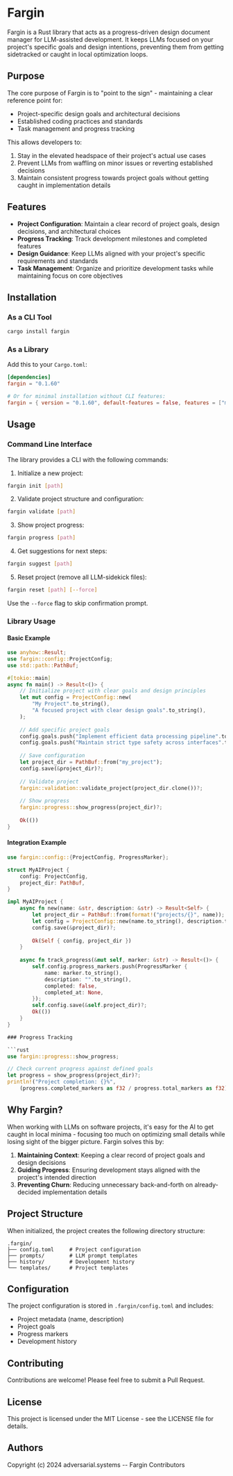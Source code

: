 # Fargin

Fargin is a Rust library that acts as a progress-driven design document manager for LLM-assisted development. It keeps LLMs focused on your project's specific goals and design intentions, preventing them from getting sidetracked or caught in local optimization loops.

## Purpose

The core purpose of Fargin is to "point to the sign" - maintaining a clear reference point for:
- Project-specific design goals and architectural decisions
- Established coding practices and standards
- Task management and progress tracking

This allows developers to:
1. Stay in the elevated headspace of their project's actual use cases
2. Prevent LLMs from waffling on minor issues or reverting established decisions
3. Maintain consistent progress towards project goals without getting caught in implementation details

## Features

- **Project Configuration**: Maintain a clear record of project goals, design decisions, and architectural choices
- **Progress Tracking**: Track development milestones and completed features
- **Design Guidance**: Keep LLMs aligned with your project's specific requirements and standards
- **Task Management**: Organize and prioritize development tasks while maintaining focus on core objectives

## Installation

### As a CLI Tool

```bash
cargo install fargin
```

### As a Library

Add this to your `Cargo.toml`:

```toml
[dependencies]
fargin = "0.1.60"

# Or for minimal installation without CLI features:
fargin = { version = "0.1.60", default-features = false, features = ["minimal"] }
```

## Usage

### Command Line Interface

The library provides a CLI with the following commands:

1. Initialize a new project:
```bash
fargin init [path]
```

2. Validate project structure and configuration:
```bash
fargin validate [path]
```

3. Show project progress:
```bash
fargin progress [path]
```

4. Get suggestions for next steps:
```bash
fargin suggest [path]
```

5. Reset project (remove all LLM-sidekick files):
```bash
fargin reset [path] [--force]
```
Use the `--force` flag to skip confirmation prompt.

### Library Usage

#### Basic Example

```rust
use anyhow::Result;
use fargin::config::ProjectConfig;
use std::path::PathBuf;

#[tokio::main]
async fn main() -> Result<()> {
    // Initialize project with clear goals and design principles
    let mut config = ProjectConfig::new(
        "My Project".to_string(),
        "A focused project with clear design goals".to_string(),
    );
    
    // Add specific project goals
    config.goals.push("Implement efficient data processing pipeline".to_string());
    config.goals.push("Maintain strict type safety across interfaces".to_string());
    
    // Save configuration
    let project_dir = PathBuf::from("my_project");
    config.save(&project_dir)?;
    
    // Validate project
    fargin::validation::validate_project(project_dir.clone())?;
    
    // Show progress
    fargin::progress::show_progress(project_dir)?;
    
    Ok(())
}
```

#### Integration Example

```rust
use fargin::config::{ProjectConfig, ProgressMarker};

struct MyAIProject {
    config: ProjectConfig,
    project_dir: PathBuf,
}

impl MyAIProject {
    async fn new(name: &str, description: &str) -> Result<Self> {
        let project_dir = PathBuf::from(format!("projects/{}", name));
        let config = ProjectConfig::new(name.to_string(), description.to_string());
        config.save(&project_dir)?;
        
        Ok(Self { config, project_dir })
    }
    
    async fn track_progress(&mut self, marker: &str) -> Result<()> {
        self.config.progress_markers.push(ProgressMarker {
            name: marker.to_string(),
            description: "".to_string(),
            completed: false,
            completed_at: None,
        });
        self.config.save(&self.project_dir)?;
        Ok(())
    }
}

### Progress Tracking

```rust
use fargin::progress::show_progress;

// Check current progress against defined goals
let progress = show_progress(project_dir)?;
println!("Project completion: {}%", 
    (progress.completed_markers as f32 / progress.total_markers as f32) * 100.0);
```

## Why Fargin?

When working with LLMs on software projects, it's easy for the AI to get caught in local minima - focusing too much on optimizing small details while losing sight of the bigger picture. Fargin solves this by:

1. **Maintaining Context**: Keeping a clear record of project goals and design decisions
2. **Guiding Progress**: Ensuring development stays aligned with the project's intended direction
3. **Preventing Churn**: Reducing unnecessary back-and-forth on already-decided implementation details

## Project Structure

When initialized, the project creates the following directory structure:

```
.fargin/
├── config.toml     # Project configuration
├── prompts/        # LLM prompt templates
├── history/        # Development history
└── templates/      # Project templates
```

## Configuration

The project configuration is stored in `.fargin/config.toml` and includes:

- Project metadata (name, description)
- Project goals
- Progress markers
- Development history

## Contributing

Contributions are welcome! Please feel free to submit a Pull Request.

## License

This project is licensed under the MIT License - see the LICENSE file for details.

## Authors

Copyright (c) 2024 adversarial.systems -- Fargin Contributors
